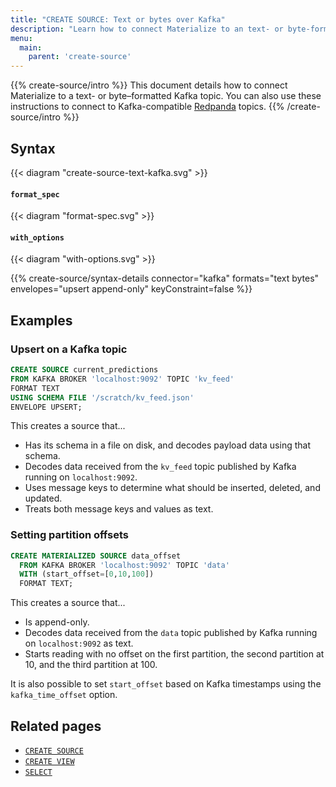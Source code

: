 ```yaml
---
title: "CREATE SOURCE: Text or bytes over Kafka"
description: "Learn how to connect Materialize to an text- or byte-formatted Kafka topic"
menu:
  main:
    parent: 'create-source'
---
```


{{% create-source/intro %}}
This document details how to connect Materialize to a text- or byte–formatted
Kafka topic. You can also use these instructions to connect to Kafka-compatible [Redpanda](/third-party/redpanda/) topics.
{{% /create-source/intro %}}

## Syntax

{{< diagram "create-source-text-kafka.svg" >}}

#### `format_spec`

{{< diagram "format-spec.svg" >}}

#### `with_options`

{{< diagram "with-options.svg" >}}

{{% create-source/syntax-details connector="kafka" formats="text bytes" envelopes="upsert append-only" keyConstraint=false %}}

## Examples

### Upsert on a Kafka topic

```sql
CREATE SOURCE current_predictions
FROM KAFKA BROKER 'localhost:9092' TOPIC 'kv_feed'
FORMAT TEXT
USING SCHEMA FILE '/scratch/kv_feed.json'
ENVELOPE UPSERT;
```

This creates a source that...

- Has its schema in a file on disk, and decodes payload data using that schema.
- Decodes data received from the `kv_feed` topic published by Kafka running on
  `localhost:9092`.
- Uses message keys to determine what should be inserted, deleted, and updated.
- Treats both message keys and values as text.

### Setting partition offsets

```sql
CREATE MATERIALIZED SOURCE data_offset
  FROM KAFKA BROKER 'localhost:9092' TOPIC 'data'
  WITH (start_offset=[0,10,100])
  FORMAT TEXT;
```

This creates a source that...

- Is append-only.
- Decodes data received from the `data` topic published by Kafka running on
  `localhost:9092` as text.
- Starts reading with no offset on the first partition, the second partition at 10, and the third partition at 100.

It is also possible to set `start_offset` based on Kafka timestamps using the `kafka_time_offset` option.

## Related pages

- [`CREATE SOURCE`](../)
- [`CREATE VIEW`](../../create-view)
- [`SELECT`](../../select)
